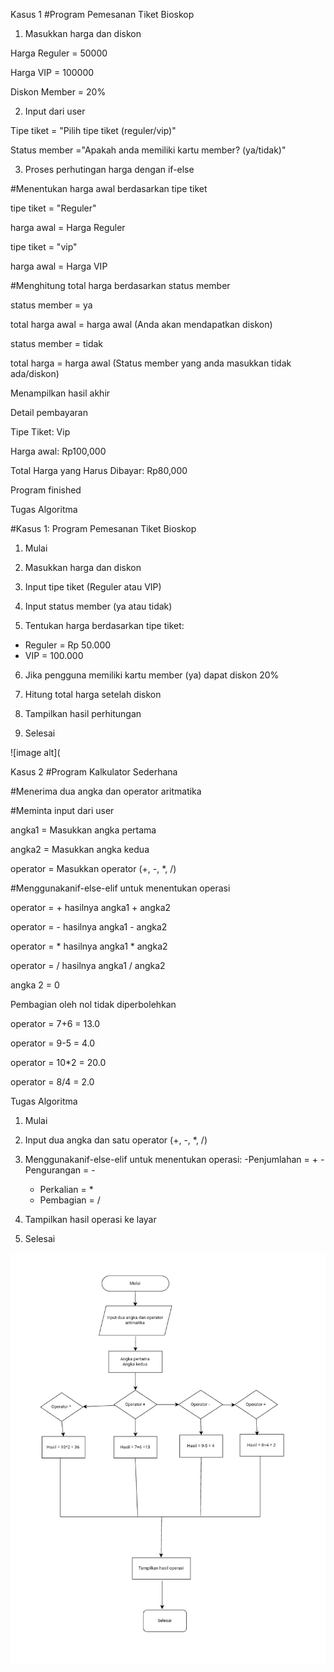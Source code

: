 Kasus 1
#Program Pemesanan Tiket Bioskop

1. Masukkan harga dan diskon

Harga Reguler = 50000

Harga VIP = 100000

Diskon Member = 20%

2. Input dari user

Tipe tiket = "Pilih tipe tiket (reguler/vip)"

Status member ="Apakah anda memiliki kartu member? (ya/tidak)"

3. Proses perhutingan harga dengan if-else

#Menentukan harga awal berdasarkan tipe tiket

tipe tiket = "Reguler"

harga awal = Harga Reguler

tipe tiket = "vip"

harga awal = Harga VIP

#Menghitung total harga berdasarkan status member

status member = ya

total harga awal = harga awal
(Anda akan mendapatkan diskon)

status member = tidak

total  harga = harga awal
(Status member yang anda masukkan tidak ada/diskon)

Menampilkan hasil akhir

Detail pembayaran

Tipe Tiket: Vip

Harga awal: Rp100,000

Total Harga yang Harus Dibayar: Rp80,000

Program finished

Tugas Algoritma

#Kasus 1: Program Pemesanan Tiket Bioskop

1. Mulai
   
2. Masukkan harga dan diskon

3. Input tipe tiket (Reguler atau VIP)

4. Input status member (ya atau tidak)
   
5. Tentukan harga berdasarkan tipe tiket:
 - Reguler = Rp 50.000
 - VIP = 100.000
6. Jika pengguna memiliki kartu member (ya) dapat diskon 20%

7. Hitung total harga setelah diskon

8. Tampilkan hasil perhitungan

9. Selesai

![image alt](

Kasus 2 
#Program Kalkulator Sederhana

#Menerima dua angka dan operator aritmatika

#Meminta input dari user

angka1 = Masukkan angka pertama

angka2 = Masukkan angka kedua

operator = Masukkan operator (+, -, *, /)

#Menggunakanif-else-elif untuk menentukan operasi

operator = + hasilnya angka1 + angka2

operator = - hasilnya angka1 - angka2

operator = * hasilnya angka1 * angka2

operator = / hasilnya angka1 / angka2

angka 2 = 0

Pembagian oleh nol tidak diperbolehkan

operator = 7+6 = 13.0

operator = 9-5 = 4.0

operator = 10*2 = 20.0

operator = 8/4 = 2.0

Tugas Algoritma

1. Mulai

2. Input dua angka dan satu operator (+, -, *, /)

3. Menggunakanif-else-elif untuk menentukan operasi:
   -Penjumlahan = +
   -Pengurangan = -
   - Perkalian = *
   - Pembagian = /

  4. Tampilkan hasil operasi ke layar

  5. Selesai

![image alt](https://github.com/febryviadeyanur-cmd/labpy02/blob/57a9079634ea13b9acfec5e216928769f734393b/2025-10-28%20at%2003.45.03_dbf4276e.jpg)

